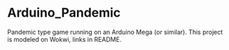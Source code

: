 # Arduino_Pandemic
Pandemic type game running on an Arduino Mega (or similar). This project is modeled on Wokwi, links in README.
